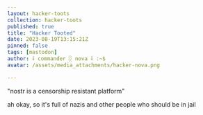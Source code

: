 ```yaml
---
layout: hacker-toots
collection: hacker-toots
published: true
title: "Hacker Tooted"
date: 2023-08-19T13:15:21Z
pinned: false
tags: [mastodon]
author: ⸸ commander ░ nova ⸸ :~$
avatar: /assets/media_attachments/hacker-nova.png

---
```


<p>&quot;nostr is a censorship resistant platform&quot;</p><p>ah okay, so it&#39;s full of nazis and other people who should be in jail</p>


